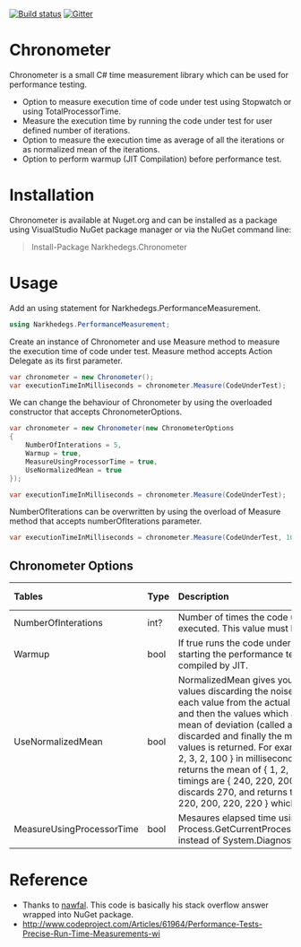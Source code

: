 [![Build status](https://ci.appveyor.com/api/projects/status/3nh27cqep75s2pju?svg=true)](https://ci.appveyor.com/project/narkhedegs/chronometer)
[![Gitter](https://badges.gitter.im/Join%20Chat.svg)](https://gitter.im/narkhedegs/Chronometer?utm_source=badge&utm_medium=badge&utm_campaign=pr-badge)
# Chronometer
Chronometer is a small C# time measurement library which can be used for performance testing.
* Option to measure execution time of code under test using Stopwatch or using TotalProcessorTime.
* Measure the execution time by running the code under test for user defined number of iterations.
* Option to measure the execution time as average of all the iterations or as normalized mean of the iterations.
* Option to perform warmup (JIT Compilation) before performance test.

# Installation
Chronometer is available at Nuget.org and can be installed as a package using VisualStudio NuGet package manager or via the NuGet command line:
> Install-Package Narkhedegs.Chronometer

# Usage
Add an using statement for Narkhedegs.PerformanceMeasurement.
```cs
using Narkhedegs.PerformanceMeasurement;
```
Create an instance of Chronometer and use Measure method to measure the execution time of code under test. Measure method accepts Action Delegate as its first parameter. 
```cs
var chronometer = new Chronometer();
var executionTimeInMilliseconds = chronometer.Measure(CodeUnderTest);
```
We can change the behaviour of Chronometer by using the overloaded constructor that accepts ChronometerOptions.
```cs
var chronometer = new Chronometer(new ChronometerOptions
{
    NumberOfInterations = 5,
    Warmup = true,
    MeasureUsingProcessorTime = true,
    UseNormalizedMean = true
});

var executionTimeInMilliseconds = chronometer.Measure(CodeUnderTest);
```
NumberOfIterations can be overwritten by using the overload of Measure method that accepts numberOfIterations parameter.
```cs
var executionTimeInMilliseconds = chronometer.Measure(CodeUnderTest, 10);
```
## Chronometer Options
| Tables        | Type | Description | Default Value |
|:------------- |:------------|:-------------|:-------------| 
| NumberOfInterations      | int? | Number of times the code under test should be executed. This value must be greater than zero. | 1 | 
| Warmup      | bool | If true runs the code under test once before starting the performance test to ensure that it is compiled by JIT.      | false |
| UseNormalizedMean | bool | NormalizedMean gives you the mean of the values discarding the noise. The deviation of each value from the actual mean is calculated and then the values which are farer from the mean of deviation (called absolute deviation) are discarded and finally the mean of remaining values is returned. For example if values are { 1, 2, 3, 2, 100 } in milliseconds, it discards 100, and returns the mean of { 1, 2, 3, 2 } which is 2. Or if timings are { 240, 220, 200, 220, 220, 270 }, it discards 270, and returns the mean of { 240, 220, 200, 220, 220 } which is 220.      | false |
| MeasureUsingProcessorTime      | bool | Mesaures elapsed time using Process.GetCurrentProcess().TotalProcessorTime instead of System.Diagnostics.Stopwatch. | false |

# Reference
* Thanks to [nawfal](http://stackoverflow.com/a/16157458). This code is basically his stack overflow answer wrapped into NuGet package. 
* http://www.codeproject.com/Articles/61964/Performance-Tests-Precise-Run-Time-Measurements-wi
